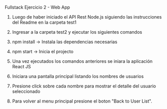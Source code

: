 Fullstack Ejercicio 2 - Web App

1. Luego de haber iniciado el API Rest Node.js siguiendo las instrucciones del Readme en la carpeta test1
2. Ingresar a la carpeta test2 y ejecutar los siguientes comandos
3. npm install -> Instala las dependencias necesarias
4. npm start -> Inicia el projecto

5. Una vez ejecutados los comandos anteriores se iniara la aplicación React JS
6. Iniciara una pantalla principal listando los nombres de usuarios
5. Presione click sobre cada nombre para mostrar el detalle del usuario seleccionado
6. Para volver al menu principal presione el boton "Back to User List".